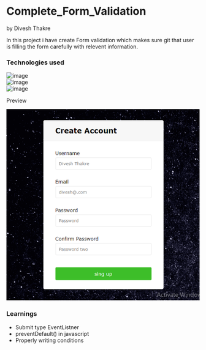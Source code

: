 # Complete_Form_Validation
 by Divesh Thakre

In this project i have create Form validation which makes sure git  that user is filling the form carefully with relevent information.
### Technologies used
![image](https://img.shields.io/badge/-HTML-red)  
![image](https://img.shields.io/badge/-CSS-blue)  
![image](https://img.shields.io/badge/-Javascript-yellow)

Preview

![image](./images/preview.png)

### Learnings
- Submit type EventListner 
- preventDefault() in javascript
- Properly writing conditions